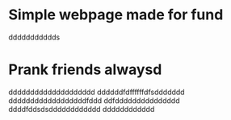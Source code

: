 # Simple webpage made for fund
ddddddddddds
# Prank friends alwaysd
dddddddddddddddddddd
ddddddfdffffffdfsddddddd
ddddddddddddddddddfddd
ddfddddddddddddddd
ddddfddsdsdddddddddddd
dddddddddddd